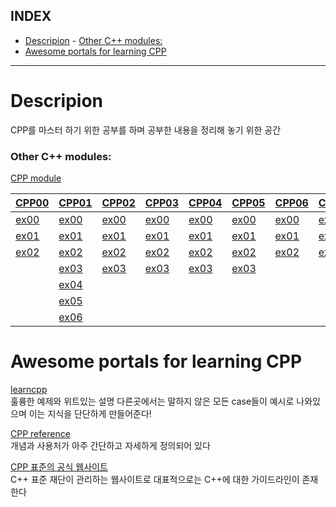 ## INDEX

- [Descripion](#descripion)
		- [Other C++ modules:](#other-c-modules)
- [Awesome portals for learning CPP](#awesome-portals-for-learning-cpp)
---

# Descripion

CPP를 마스터 하기 위한 공부를 하며 공부한 내용을 정리해 놓기 위한 공간   

### Other C++ modules:

[CPP module](https://github.com/KenWR/CppStudy/tree/master/CPP_modules)

[CPP00](https://github.com/KenWR/CppStudy/tree/master/CPP_modules/cpp00) | [CPP01](https://github.com/KenWR/CppStudy/tree/master/CPP_modules/cpp01) | [CPP02](https://github.com/KenWR/CppStudy/tree/master/CPP_modules/cpp02) | [CPP03](https://github.com/KenWR/CppStudy/tree/master/CPP_modules/cpp03) | [CPP04](https://github.com/KenWR/CppStudy/tree/master/CPP_modules/cpp04) | [CPP05](https://github.com/KenWR/CppStudy/tree/master/CPP_modules/cpp05) | [CPP06](https://github.com/KenWR/CppStudy/tree/master/CPP_modules/cpp06) | [CPP07](https://github.com/KenWR/CppStudy/tree/master/CPP_modules/cpp07) | [CPP08](https://github.com/KenWR/CppStudy/tree/master/CPP_modules/cpp08) | [CPP09](https://github.com/KenWR/CppStudy/tree/master/CPP_modules/cpp09) |
-------------|-------------|-------------|-------------|-------------|-------------|-------------|-------------|-------------|-------------|
[ex00](https://github.com/KenWR/CppStudy/tree/master/CPP_modules/cpp00/ex00) | [ex00](https://github.com/KenWR/CppStudy/tree/master/CPP_modules/cpp01/ex00) | [ex00](https://github.com/KenWR/CppStudy/tree/master/CPP_modules/cpp02/ex00) | [ex00](https://github.com/KenWR/CppStudy/tree/master/CPP_modules/cpp03/ex00) | [ex00](https://github.com/KenWR/CppStudy/tree/master/CPP_modules/cpp04/ex00) | [ex00](https://github.com/KenWR/CppStudy/tree/master/CPP_modules/cpp05/ex00) | [ex00](https://github.com/KenWR/CppStudy/tree/master/CPP_modules/cpp06/ex00) | [ex00](https://github.com/KenWR/CppStudy/tree/master/CPP_modules/cpp07/ex00) | [ex00](https://github.com/KenWR/CppStudy/tree/master/CPP_modules/cpp08/ex00) | [ex00](https://github.com/KenWR/CppStudy/tree/master/CPP_modules/cpp09/ex00) |
[ex01](https://github.com/KenWR/CppStudy/tree/master/CPP_modules/cpp00/ex01) | [ex01](https://github.com/KenWR/CppStudy/tree/master/CPP_modules/cpp01/ex01) | [ex01](https://github.com/KenWR/CppStudy/tree/master/CPP_modules/cpp02/ex01) | [ex01](https://github.com/KenWR/CppStudy/tree/master/CPP_modules/cpp03/ex01) | [ex01](https://github.com/KenWR/CppStudy/tree/master/CPP_modules/cpp04/ex01) | [ex01](https://github.com/KenWR/CppStudy/tree/master/CPP_modules/cpp05/ex01) | [ex01](https://github.com/KenWR/CppStudy/tree/master/CPP_modules/cpp06/ex01) | [ex01](https://github.com/KenWR/CppStudy/tree/master/CPP_modules/cpp07/ex01) | [ex01](https://github.com/KenWR/CppStudy/tree/master/CPP_modules/cpp08/ex01) | [ex01](https://github.com/KenWR/CppStudy/tree/master/CPP_modules/cpp09/ex01) |
[ex02](https://github.com/KenWR/CppStudy/tree/master/CPP_modules/cpp00/ex02) | [ex02](https://github.com/KenWR/CppStudy/tree/master/CPP_modules/cpp01/ex02) | [ex02](https://github.com/KenWR/CppStudy/tree/master/CPP_modules/cpp02/ex02) | [ex02](https://github.com/KenWR/CppStudy/tree/master/CPP_modules/cpp03/ex02) | [ex02](https://github.com/KenWR/CppStudy/tree/master/CPP_modules/cpp04/ex02) | [ex02](https://github.com/KenWR/CppStudy/tree/master/CPP_modules/cpp05/ex02) | [ex02](https://github.com/KenWR/CppStudy/tree/master/CPP_modules/cpp06/ex02) | [ex02](https://github.com/KenWR/CppStudy/tree/master/CPP_modules/cpp07/ex02) | [ex02](https://github.com/KenWR/CppStudy/tree/master/CPP_modules/cpp08/ex02) | [ex02](https://github.com/KenWR/CppStudy/tree/master/CPP_modules/cpp09/ex02) |
| | [ex03](https://github.com/KenWR/CppStudy/tree/master/CPP_modules/cpp01/ex03) | [ex03](https://github.com/KenWR/CppStudy/tree/master/CPP_modules/cpp02/ex03) | [ex03](https://github.com/KenWR/CppStudy/tree/master/CPP_modules/cpp03/ex03) | [ex03](https://github.com/KenWR/CppStudy/tree/master/CPP_modules/cpp04/ex03) | [ex03](https://github.com/KenWR/CppStudy/tree/master/CPP_modules/cpp05/ex03) | | | | |
| | [ex04](https://github.com/KenWR/CppStudy/tree/master/CPP_modules/cpp01/ex04) | | | | | | | | |
| | [ex05](https://github.com/KenWR/CppStudy/tree/master/CPP_modules/cpp01/ex05) | | | | | | | | |
| | [ex06](https://github.com/KenWR/CppStudy/tree/master/CPP_modules/cpp01/ex06) | | | | | | | | |


# Awesome portals for learning CPP

[learncpp](https://www.learncpp.com/)   
훌륭한 예제와 위트있는 설명 다른곳에서는 말하지 않은 모든 case들이 예시로 나와있으며 이는 지식을 단단하게 만들어준다!   

[CPP reference](https://en.cppreference.com/w/)   
개념과 사용처가 아주 간단하고 자세하게 정의되어 있다    

[CPP 표준의 공식 웹사이트](https://isocpp.org/)   
C++ 표준 재단이 관리하는 웹사이트로 대표적으로는 C++에 대한 가이드라인이 존재한다   
